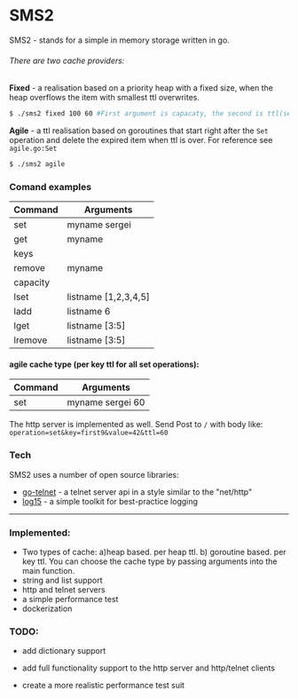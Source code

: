 # SMS2

SMS2 - stands for a simple in memory storage written in go.

###### There are two cache providers:
**Fixed** - a realisation based on a priority heap with a fixed size, when the heap overflows the item with smallest ttl overwrites. 
```sh
$ ./sms2 fixed 100 60 #First argument is capacaty, the second is ttl(sec) 
```
**Agile** - a ttl realisation based on goroutines that start right after the `Set` operation and delete the expired item when ttl is over. For reference see `agile.go:Set` 
```sh
$ ./sms2 agile
```

### Comand examples
| Command | Arguments
| ------ | ------ |
| set | myname sergei |
| get | myname |
| keys |  |
| remove | myname |
| capacity |  |
| lset | listname [1,2,3,4,5] |
| ladd | listname 6 |
| lget | listname [3:5] |
| lremove | listname [3:5] |

#### agile cache type (per key ttl for all set operations):
| Command | Arguments
| ------ | ------ |
| set | myname sergei 60 |


The http server is implemented as well. Send Post to `/` with body like: 
`operation=set&key=first9&value=42&ttl=60`

### Tech

SMS2 uses a number of open source libraries:

* [go-telnet] - a telnet server api in a style similar to the "net/http"
* [log15] - a simple toolkit for best-practice logging
------------------------------


### Implemented:
 - Two types of cache: a)heap based. per heap ttl. b) goroutine based. per key ttl. You can choose the cache type by passing arguments into the main function. 
 - string and list support
 - http and telnet servers
 - a simple performance test
 - dockerization 

### TODO:
 - add dictionary support
 - add full functionality support to the http server and http/telnet clients
 - create a more realistic performance test suit




   [go-telnet]: <https://github.com/reiver/go-telnet>
   [log15]: <https://github.com/inconshreveable/log15>
